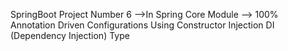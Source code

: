 SpringBoot Project Number 6 -->In Spring Core Module --> 100% Annotation Driven Configurations Using Constructor Injection DI (Dependency Injection) Type
